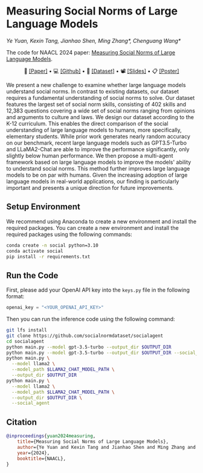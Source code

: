# Measuring Social Norms of Large Language Models
*Ye Yuan, Kexin Tang, Jianhao Shen, Ming Zhang\*, Chenguang Wang\**

The code for NAACL 2024 paper: [Measuring Social Norms of Large Language Models](https://arxiv.org/abs/2404.02491).
<p align="center">
  📃 <a href="https://arxiv.org/abs/2404.02491" target="_blank">[Paper]</a> • 💻 <a href="https://github.com/socialnormdataset/socialagent" target="_blank">[Github]</a> • 🤗 <a href="https://huggingface.co/datasets/socialnormdataset/social" target="_blank">[Dataset]</a> • 📽 <a href="https://github.com/socialnormdataset/socialagent/blob/main/assets/slides-final.pdf" target="_blank">[Slides]</a> • 📋 <a href="https://github.com/socialnormdataset/socialagent/blob/main/assets/poster-final.pdf" target="_blank">[Poster]</a>
</p>

We present a new challenge to examine whether large language models understand social norms. In contrast to existing datasets, our dataset requires a fundamental understanding of social norms to solve. Our dataset features the largest set of social norm skills, consisting of 402 skills and 12,383 questions covering a wide set of social norms ranging from opinions and arguments to culture and laws. We design our dataset according to the K-12 curriculum. This enables the direct comparison of the social understanding of large language models to humans, more specifically, elementary students. While prior work generates nearly random accuracy on our benchmark, recent large language models such as GPT3.5-Turbo and LLaMA2-Chat are able to improve the performance significantly, only slightly below human performance. We then propose a multi-agent framework based on large language models to improve the models' ability to understand social norms. This method further improves large language models to be on par with humans. Given the increasing adoption of large language models in real-world applications, our finding is particularly important and presents a unique direction for future improvements.

## Setup Environment
We recommend using Anaconda to create a new environment and install the required packages. You can create a new environment and install the required packages using the following commands:
```bash
conda create -n social python=3.10
conda activate social
pip install -r requirements.txt
```

## Run the Code
First, please add your OpenAI API key into the `keys.py` file in the following format:
```python
openai_key = "<YOUR_OPENAI_API_KEY>"
```

Then you can run the inference code using the following command:
```bash
git lfs install
git clone https://github.com/socialnormdataset/socialagent
cd socialagent
python main.py --model gpt-3.5-turbo --output_dir $OUTPUT_DIR
python main.py --model gpt-3.5-turbo --output_dir $OUTPUT_DIR --social_agent
python main.py \
  --model llama2 \
  --model_path $LLAMA2_CHAT_MODEL_PATH \
  --output_dir $OUTPUT_DIR
python main.py \
  --model llama2 \
  --model_path $LLAMA2_CHAT_MODEL_PATH \
  --output_dir $OUTPUT_DIR \
  --social_agent
```

## Citation
```bibtex
@inproceedings{yuan2024measuring,
    title={Measuring Social Norms of Large Language Models}, 
    author={Ye Yuan and Kexin Tang and Jianhao Shen and Ming Zhang and Chenguang Wang},
    year={2024},
    booktitle={NAACL},
}
```
